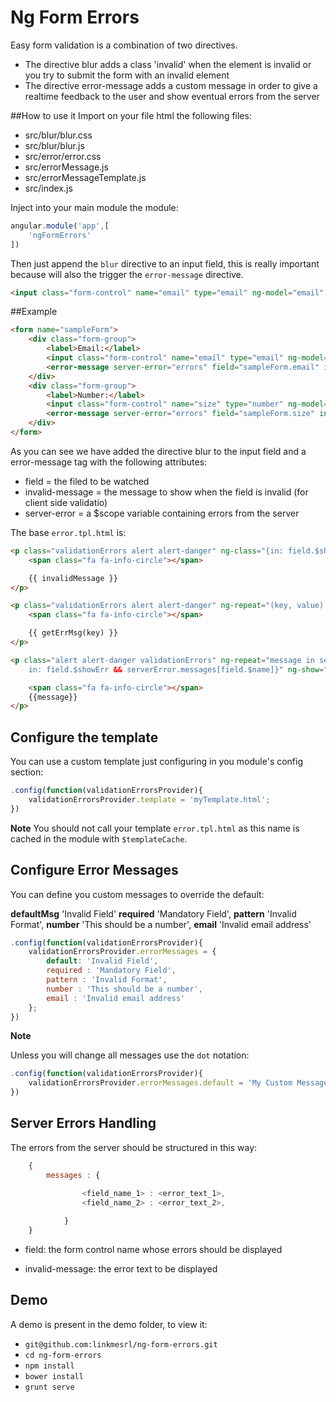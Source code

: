 # Ng Form Errors

Easy form validation is a combination of two directives.

* The directive blur adds a class 'invalid' when the element is invalid or you try to submit the form with an invalid element 
* The directive error-message adds a custom message in order to give a realtime feedback to the user and show eventual errors from the server

##How to use it
Import on your file html the following files:
* src/blur/blur.css
* src/blur/blur.js
* src/error/error.css
* src/errorMessage.js
* src/errorMessageTemplate.js
* src/index.js

Inject into your main module the module:

```javascript
angular.module('app',[
    'ngFormErrors'
])
```

Then just append the `blur` directive to an input field, this is really important because will also the trigger the `error-message` directive.

```html
<input class="form-control" name="email" type="email" ng-model="email" placeholder="email" blur>
```

##Example

```html   
<form name="sampleForm">
    <div class="form-group">
        <label>Email:</label>
        <input class="form-control" name="email" type="email" ng-model="email" placeholder="email" blur>
        <error-message server-error="errors" field="sampleForm.email" invalid-message="mail non corretta"></error-message> 
    </div>
    <div class="form-group">
        <label>Number:</label>
        <input class="form-control" name="size" type="number" ng-model="size" placeholder="number" blur required>
        <error-message server-error="errors" field="sampleForm.size" invalid-message="This should be a number"></error-message>
    </div>
</form>
```

As you can see we have added the directive blur to the input field and a error-message tag with the following attributes:
* field = the filed to be watched
* invalid-message = the message to show when the field is invalid (for client side validatio)
* server-error = a $scope variable containing errors from the server

The base `error.tpl.html` is:

```html
<p class="validationErrors alert alert-danger" ng-class="{in: field.$showErr}" ng-show="invalidMessage">
    <span class="fa fa-info-circle"></span>

    {{ invalidMessage }}
</p>

<p class="validationErrors alert alert-danger" ng-repeat="(key, value) in field.$error" ng-class="{in: field.$showErr}" ng-show="!invalidMessage &&!serverError">
    <span class="fa fa-info-circle"></span>

    {{ getErrMsg(key) }}
</p>

<p class="alert alert-danger validationErrors" ng-repeat="message in serverError.messages[field.$name]" ng-class="{
    in: field.$showErr && serverError.messages[field.$name]}" ng-show="!invalidMessage">

    <span class="fa fa-info-circle"></span>
    {{message}}
</p>

```

## Configure the template

You can use a custom template just configuring in you module's config section:

```javascript
.config(function(validationErrorsProvider){
    validationErrorsProvider.template = 'myTemplate.html';
})
```

**Note** You should not call your template `error.tpl.html` as this name is cached in the module with `$templateCache`.

## Configure Error Messages

You can define you custom messages to override the default:

**defaultMsg** 'Invalid Field'
**required** 'Mandatory Field',
**pattern** 'Invalid Format',
**number** 'This should be a number',
**email** 'Invalid email address'

```javascript
.config(function(validationErrorsProvider){
    validationErrorsProvider.errorMessages = {
        default: 'Invalid Field',
        required : 'Mandatory Field',
        pattern : 'Invalid Format',
        number : 'This should be a number',
        email : 'Invalid email address'
    };
})
```

**Note** 

Unless you will change all messages use the `dot` notation:

```javascript
.config(function(validationErrorsProvider){
    validationErrorsProvider.errorMessages.default = 'My Custom Message';
})
```

## Server Errors Handling

The errors from the server should be structured in this way:

```javascript
    {
        messages : {

                <field_name_1> : <error_text_1>,
                <field_name_2> : <error_text_2>,
                
            }
    }

```

* field: the form control name whose errors should be displayed

* invalid-message: the error text to be displayed

## Demo

A demo is present in the demo folder, to view it:

- `git@github.com:linkmesrl/ng-form-errors.git`
- `cd ng-form-errors`
- `npm install`
- `bower install`
- `grunt serve`


